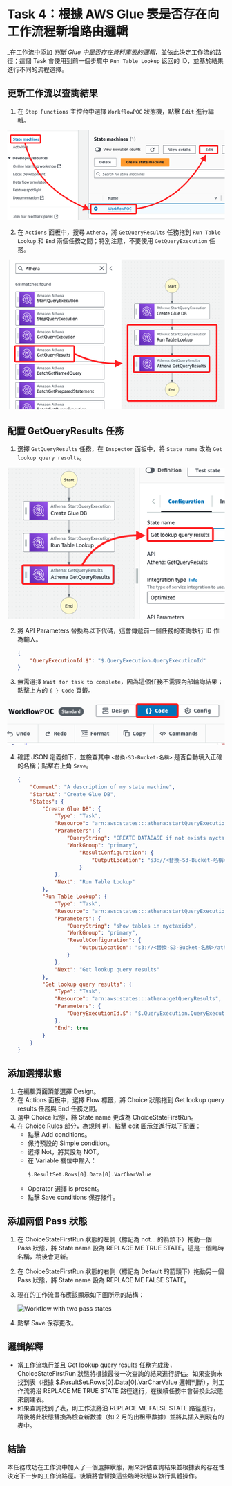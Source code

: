 # Task 4：根據 AWS Glue 表是否存在向工作流程新增路由邏輯

_在工作流中添加 _判斷 Glue 中是否存在資料庫表的邏輯_，並依此決定工作流的路徑；這個 Task 會使用到前一個步驟中 `Run Table Lookup` 返回的 ID，並基於結果進行不同的流程選擇。

## 更新工作流以查詢結果

1. 在 `Step Functions` 主控台中選擇 `WorkflowPOC` 狀態機，點擊 `Edit` 進行編輯。

![](images/img_52.png)

2. 在 `Actions` 面板中，搜尋 `Athena`，將 `GetQueryResults` 任務拖到 `Run Table Lookup` 和 `End` 兩個任務之間；特別注意，不要使用 `GetQueryExecution` 任務。

![](images/img_53.png)

## 配置 GetQueryResults 任務

1. 選擇 `GetQueryResults` 任務，在 `Inspector` 面板中，將 `State name` 改為 `Get lookup query results`。

![](images/img_54.png)

2. 將 API Parameters 替換為以下代碼，這會傳遞前一個任務的查詢執行 ID 作為輸入。

    ```json
    {
        "QueryExecutionId.$": "$.QueryExecution.QueryExecutionId"
    }
    ```
3. 無需選擇 `Wait for task to complete`，因為這個任務不需要內部輪詢結果；點擊上方的 `{ } Code` 頁籤。

![](images/img_55.png)

4. 確認 JSON 定義如下，並檢查其中 `<替換-S3-Bucket-名稱>` 是否自動填入正確的名稱；點擊右上角 `Save`。

    ```json
    {
        "Comment": "A description of my state machine",
        "StartAt": "Create Glue DB",
        "States": {
            "Create Glue DB": {
                "Type": "Task",
                "Resource": "arn:aws:states:::athena:startQueryExecution.sync",
                "Parameters": {
                    "QueryString": "CREATE DATABASE if not exists nyctaxidb",
                    "WorkGroup": "primary",
                        "ResultConfiguration": {
                            "OutputLocation": "s3://<替換-S3-Bucket-名稱>/athena/"
                        }
                },
                "Next": "Run Table Lookup"
            },
            "Run Table Lookup": {
                "Type": "Task",
                "Resource": "arn:aws:states:::athena:startQueryExecution.sync",
                "Parameters": {
                    "QueryString": "show tables in nyctaxidb",
                    "WorkGroup": "primary",
                    "ResultConfiguration": {
                        "OutputLocation": "s3://<替換-S3-Bucket-名稱>/athena/"
                    }
                },
                "Next": "Get lookup query results"
            },
            "Get lookup query results": {
                "Type": "Task",
                "Resource": "arn:aws:states:::athena:getQueryResults",
                "Parameters": {
                    "QueryExecutionId.$": "$.QueryExecution.QueryExecutionId"
                },
                "End": true
            }
        }
    }
    ```

## 添加選擇狀態

1. 在編輯頁面頂部選擇 Design。
2. 在 Actions 面板中，選擇 Flow 標籤，將 Choice 狀態拖到 Get lookup query results 任務與 End 任務之間。
3. 選中 Choice 狀態，將 State name 更改為 ChoiceStateFirstRun。
4. 在 Choice Rules 部分，為規則 #1，點擊 edit 圖示並進行以下配置：
   - 點擊 Add conditions。
   - 保持預設的 Simple condition。
   - 選擇 Not，將其設為 NOT。
   - 在 Variable 欄位中輸入：
     ```bash
     $.ResultSet.Rows[0].Data[0].VarCharValue
     ```
   - Operator 選擇 is present。
   - 點擊 Save conditions 保存條件。

## 添加兩個 Pass 狀態

1. 在 ChoiceStateFirstRun 狀態的左側（標記為 not... 的箭頭下）拖動一個 Pass 狀態，將 State name 設為 REPLACE ME TRUE STATE。這是一個臨時名稱，稍後會更新。
2. 在 ChoiceStateFirstRun 狀態的右側（標記為 Default 的箭頭下）拖動另一個 Pass 狀態，將 State name 設為 REPLACE ME FALSE STATE。
3. 現在的工作流畫布應該顯示如下圖所示的結構：

   ![Workflow with two pass states](https://aws-tc-largeobjects.s3.us-west-2.amazonaws.com/CUR-TF-200-ACDENG-1/lab-canvas-choice-pass.png)

4. 點擊 Save 保存更改。

## 邏輯解釋

- 當工作流執行並且 Get lookup query results 任務完成後，ChoiceStateFirstRun 狀態將根據最後一次查詢的結果進行評估。如果查詢未找到表（根據 $.ResultSet.Rows[0].Data[0].VarCharValue 邏輯判斷），則工作流將沿 REPLACE ME TRUE STATE 路徑進行，在後續任務中會替換此狀態來創建表。
- 如果查詢找到了表，則工作流將沿 REPLACE ME FALSE STATE 路徑進行，稍後將此狀態替換為檢查新數據（如 2 月的出租車數據）並將其插入到現有的表中。

## 結論
本任務成功在工作流中加入了一個選擇狀態，用來評估查詢結果並根據表的存在性決定下一步的工作流路徑。後續將會替換這些臨時狀態以執行具體操作。